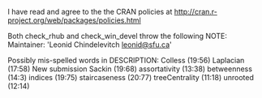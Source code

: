 I have read and agree to the the CRAN policies at http://cran.r-project.org/web/packages/policies.html

Both check_rhub and check_win_devel throw the following NOTE:
  Maintainer: 'Leonid Chindelevitch <leonid@sfu.ca>'
  
  Possibly mis-spelled words in DESCRIPTION:
    Colless (19:56)
    Laplacian (17:58)
  New submission
    Sackin (19:68)
    assortativity (13:38)
    betweenness (14:3)
    indices (19:75)
    staircaseness (20:77)
    treeCentrality (11:18)
    unrooted (12:14)
